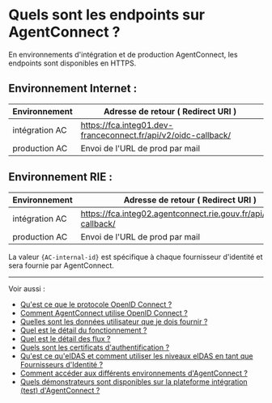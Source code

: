 # Quels sont les endpoints sur AgentConnect ?

En environnements d'intégration et de production AgentConnect, les endpoints sont disponibles en HTTPS.

## Environnement Internet : 

| Environnement | Adresse de retour ( Redirect URI ) |
| ------ | ------ |
| intégration AC | https://fca.integ01.dev-franceconnect.fr/api/v2/oidc-callback/ |
| production AC | Envoi de l'URL de prod par mail |  


## Environnement RIE : 

| Environnement | Adresse de retour ( Redirect URI ) |
| ------ | ------ |
| intégration AC | https://fca.integ02.agentconnect.rie.gouv.fr/api/v2/oidc-callback/ |
| production AC | Envoi de l'URL de prod par mail |  


La valeur `{AC-internal-id}` est spécifique à chaque fournisseur d'identité et sera fournie par AgentConnect.

---

Voir aussi : 
- [Qu'est ce que le protocole OpenID Connect ?](../technique_fca_fi/technique_oidc_fi.md)
- [Comment AgentConnect utilise OpenID Connect ?](../technique_fca_fi/technique_fca_oidc_fi.md)
- [Quelles sont les données utilisateur que je dois fournir ?](../technique_fca_fi/donnees_utilisateurs_fi.md)
- [Quel est le détail du fonctionnement ?](../fonctionnement_fca_fi/details_fonctionnement_fi.md)
- [Quel est le détail des flux ?](../fonctionnement_fca_fi/details_flux_fi.md)
- [Quels sont les certificats d'authentification ?](../fonctionnement_fca_fi/certificats_fi.md)
- [Qu'est ce qu'eIDAS et comment utiliser les niveaux eIDAS en tant que Fournisseurs d'Identité ?](../fonctionnement_fca_fi/fca_niveau_eidas_fi.md)
- [Comment accéder aux différents environnements d'AgentConnect ?](../test_fca_fi/fca_env_fi.md)
- [Quels démonstrateurs sont disponibles sur la plateforme intégration (test) d'AgentConnect ?](../test_fca_fi/test_fca_demonstrateur_fi.md)
